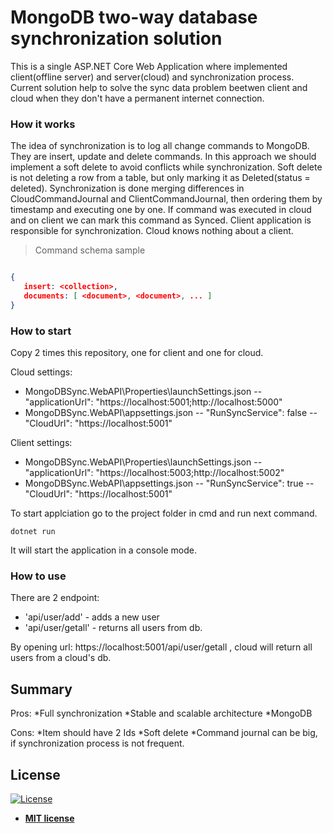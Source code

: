 # MongoDB two-way database synchronization solution

This is a single ASP.NET Core Web Application where implemented client(offline server) and server(cloud) and synchronization process.
Current solution help to solve the sync data problem beetwen client and cloud when they don't have a permanent internet connection. 

### How it works

The idea of synchronization is to log all change commands to MongoDB. They are insert, update and delete commands. In this approach we should implement a soft delete to avoid conflicts while synchronization. Soft delete is not deleting a row from a table, but only marking it as Deleted(status = deleted). Synchronization is done merging differences in CloudCommandJournal and ClientCommandJournal, then ordering them by timestamp and executing one by one. If command was executed in cloud and on client we can mark this command as Synced.
Client application is responsible for synchronization. Cloud knows nothing about a client.

> Command schema sample

```json

{
   insert: <collection>,
   documents: [ <document>, <document>, ... ]
}

```

### How to start

Copy 2 times this repository, one for client and one for cloud.

Cloud settings:
- MongoDBSync.WebAPI\Properties\launchSettings.json
-- "applicationUrl": "https://localhost:5001;http://localhost:5000"
- MongoDBSync.WebAPI\appsettings.json
-- "RunSyncService": false
-- "CloudUrl": "https://localhost:5001"

Client settings:
- MongoDBSync.WebAPI\Properties\launchSettings.json
-- "applicationUrl": "https://localhost:5003;http://localhost:5002"
- MongoDBSync.WebAPI\appsettings.json
-- "RunSyncService": true
-- "CloudUrl": "https://localhost:5001"


To start applciation go to the project folder in cmd and run next command.


```
dotnet run
```

It will start the application in a console mode. 

### How to use

There are 2 endpoint:
* 'api/user/add' - adds a new user
* 'api/user/getall' - returns all users from db.

By opening url: https://localhost:5001/api/user/getall , cloud will return all users from a cloud's db.


## Summary

Pros:
*Full synchronization
*Stable and scalable architecture
*MongoDB


Cons:
*Item should have 2 Ids
*Soft delete
*Command journal can be big, if synchronization process is not frequent.


## License

[![License](http://img.shields.io/:license-mit-blue.svg?style=flat-square)](http://badges.mit-license.org)

- **[MIT license](http://opensource.org/licenses/mit-license.php)**
